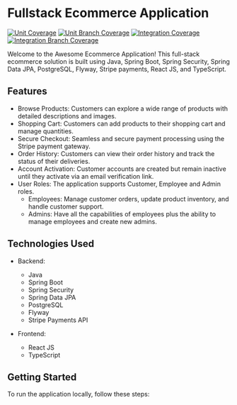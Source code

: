 # Fullstack Ecommerce Application

[![Unit Coverage](https://github.com/stay-fcsd/fullstack-ecommerce-store/blob/dev/.github/badges/unit.svg)](#)
[![Unit Branch Coverage](https://github.com/stay-fcsd/fullstack-ecommerce-store/blob/dev/.github/badges/unit-branch.svg)](#)
[![Integration Coverage](https://github.com/stay-fcsd/fullstack-ecommerce-store/blob/dev/.github/badges/integration.svg)](#)
[![Integration Branch Coverage](https://github.com/stay-fcsd/fullstack-ecommerce-store/blob/dev/.github/badges/integration-branch.svg)](#)

Welcome to the Awesome Ecommerce Application! This full-stack ecommerce solution is built using Java, Spring Boot, Spring Security, Spring Data JPA, PostgreSQL, Flyway, Stripe payments, React JS, and TypeScript.

## Features

- Browse Products: Customers can explore a wide range of products with detailed descriptions and images.
- Shopping Cart: Customers can add products to their shopping cart and manage quantities.
- Secure Checkout: Seamless and secure payment processing using the Stripe payment gateway.
- Order History: Customers can view their order history and track the status of their deliveries.
- Account Activation: Customer accounts are created but remain inactive until they activate via an email verification link.
- User Roles: The application supports Customer, Employee and Admin roles.
    - Employees: Manage customer orders, update product inventory, and handle customer support.
    - Admins: Have all the capabilities of employees plus the ability to manage employees and create new admins.

## Technologies Used

- Backend:
    - Java
    - Spring Boot
    - Spring Security
    - Spring Data JPA
    - PostgreSQL
    - Flyway
    - Stripe Payments API

- Frontend:
    - React JS
    - TypeScript

## Getting Started

To run the application locally, follow these steps:

[//]: # (1. Clone the repository: ``)

[//]: # (2. Set up the backend:)

[//]: # (    - Install Java 17.)

[//]: # (    - Maven is optional as the repository includes the maven wrapper)

[//]: # (    - Configure the PostgreSQL database and update the application properties.)

[//]: # (    - Run Flyway migrations to set up the database schema: `mvn flyway:migrate`)

[//]: # (    - Build and run the Spring Boot application: `mvn spring-boot:run`)

[//]: # (3. Set up the frontend:)

[//]: # (    - Install Node.js and npm.)

[//]: # (    - Navigate to the frontend directory: `cd frontend`)

[//]: # (    - Install dependencies: `npm install`)

[//]: # (    - Start the frontend development server: `npm start`)
